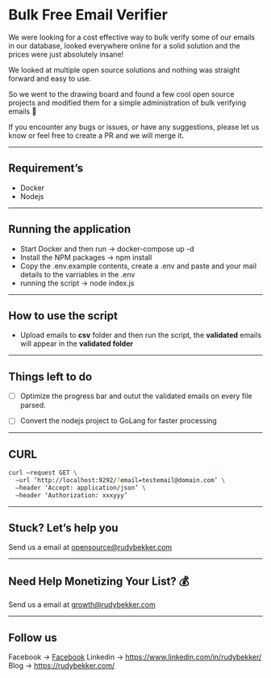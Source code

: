 # Bulk Free Email Verifier
We were looking for a cost effective way to bulk verify some of our emails in our database, looked everywhere online for a solid solution and the prices were just absolutely insane! 

We looked at multiple open source solutions and nothing was straight forward and easy to use. 

So we went to the drawing board and found a few cool open source projects and modified them for a simple administration of bulk verifying emails 🎉

If you encounter any bugs or issues, or have any suggestions, please let us know or feel free to create a PR and we will merge it.

---

## Requirement’s
- Docker
- Nodejs

---

## Running the application
- Start Docker and then run -> docker-compose up -d
- Install the NPM packages -> npm install
- Copy the .env.example contents, create a .env and paste and your mail details to the varriables in the .env
- running the script -> node index.js

---

## How to use the script
- Upload emails to **csv** folder and then run the script, the **validated** emails will appear in the **validated folder**

---
## Things left to do
- [ ]  Optimize the progress bar and outut the validated emails on every file parsed.
- [ ]  Convert the nodejs project to GoLang for faster processing


---

## CURL
``` bash
curl —request GET \
  —url ‘http://localhost:9292/?email=testemail@domain.com’ \
  —header ‘Accept: application/json’ \
  —header ‘Authorization: xxxyyy’
```


---
## Stuck? Let’s help you
Send us a email at opensource@rudybekker.com

----

## Need Help Monetizing Your List? 💰
Send us a email at growth@rudybekker.com

---
## Follow us
Facebook -> [Facebook](https://www.facebook.com/rudy.bekker.391)
Linkedin -> https://www.linkedin.com/in/rudybekker/
Blog -> https://rudybekker.com/